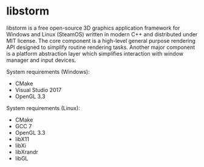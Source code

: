 libstorm
=====

libstorm is a free open-source 3D graphics application framework for Windows and Linux (SteamOS) written in modern C++ and distributed under MIT license. The core component is a high-level general purpose rendering API designed to simplify routine rendering tasks. Another major component is a platform abstraction layer which simplifies interaction with window manager and input devices.

System requirements (Windows):
* CMake
* Visual Studio 2017
* OpenGL 3.3

System requirements (Linux):
* CMake
* GCC 7
* OpenGL 3.3
* libX11
* libXi
* libXrandr
* libGL
